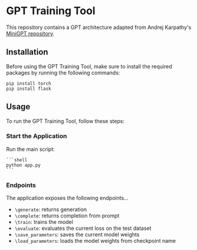 
# GPT Training Tool

This repository contains a GPT architecture adapted from Andrej Karpathy's [MiniGPT repository](https://github.com/karpathy/minGPT).

## Installation

Before using the GPT Training Tool, make sure to install the required packages by running the following commands:

```shell
pip install torch
pip install flask
```

## Usage

To run the GPT Training Tool, follow these steps:

### Start the Application

Run the main script:

    ```shell
    python app.py
    ```

### Endpoints

The application exposes the following endpoints...
- `\generate`: returns generation
- `\complete`: returns completion from prompt
- `\train`: trains the model
- `\evaluate`: evaluates the current loss on the test dataset
- `\save_parameters`: saves the current model weights
- `\load_parameters`: loads the model weights from checkpoint name
